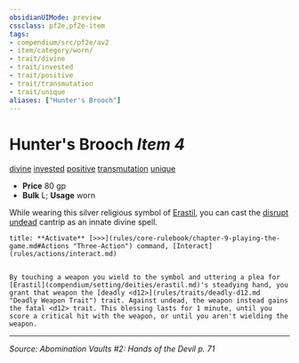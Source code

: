 ```yaml
---
obsidianUIMode: preview
cssclass: pf2e,pf2e-item
tags:
- compendium/src/pf2e/av2
- item/category/worn/
- trait/divine
- trait/invested
- trait/positive
- trait/transmutation
- trait/unique
aliases: ["Hunter's Brooch"]
---
```

# Hunter's Brooch *Item 4*  
[divine](divine.md "Divine Tradition Trait")  [invested](invested.md "Invested Item Trait")  [positive](positive.md "Positive Energy & Element Trait")  [transmutation](transmutation.md "Transmutation School Trait")  [unique](unique.md "Unique Rarity Trait")  

- **Price** 80 gp
- **Bulk** L; **Usage** worn

While wearing this silver religious symbol of [Erastil](erastil.md), you can cast the [disrupt undead](disrupt-undead.md) cantrip as an innate divine spell.

```ad-embed-ability
title: **Activate** [>>>](rules/core-rulebook/chapter-9-playing-the-game.md#Actions "Three-Action") command, [Interact](rules/actions/interact.md)


By touching a weapon you wield to the symbol and uttering a plea for [Erastil](compendium/setting/deities/erastil.md)'s steadying hand, you grant that weapon the [deadly <d12>](rules/traits/deadly-d12.md "Deadly Weapon Trait") trait. Against undead, the weapon instead gains the fatal <d12> trait. This blessing lasts for 1 minute, until you score a critical hit with the weapon, or until you aren't wielding the weapon.
```


---
*Source: Abomination Vaults #2: Hands of the Devil p. 71*